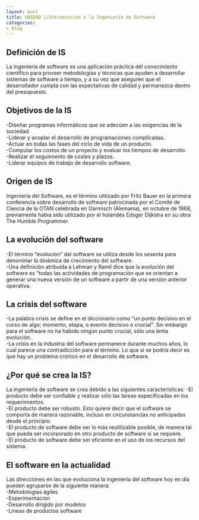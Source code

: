 ```yaml
---
layout: post
title: UNIDAD 1/Introducción a la Ingeniería de Software
categories:
- blog
---
```


## Definición de IS
La ingeniería de software es una aplicación práctica del conocimiento científico para proveer metodologías y técnicas que ayuden a desarrollar sistemas de software a tiempo, y a su vez que aseguren que el desarrollador cumpla con las expectativas de calidad y permanezca dentro del presupuesto.

## Objetivos de la IS
-Diseñar programas informáticos que se adecúen a las exigencias de la sociedad. <br/>
-Liderar y acoplar el desarrollo de programaciones complicadas. <br/>
-Actuar en todas las fases del ciclo de vida de un producto. <br/>
-Computar los costos de un proyecto y evaluar los tiempos de desarrollo. <br/>
-Realizar el seguimiento de costes y plazos. <br/>
-Liderar equipos de trabajo de desarrollo software. <br/>

## Origen de IS
Ingeniería del Software, es el término utilizado por Fritz Bauer en la primera conferencia sobre desarrollo de software patrocinada por el Comité de Ciencia de la OTAN celebrada en Garmisch (Alemania), en octubre de 1968, previamente había sido utilizado por el holandés Edsger Dijkstra en su obra The Humble Programmer.

## La evolución del software
-El término “evolución” del software se utiliza desde los sesenta para denominar la dinámica de crecimiento del software. <br/>
-Una definición atribuida a Lehman y Ramil dice que la evolución del software es “todas las actividades de programación que se orientan a generar una nueva versión de un software a partir de una versión anterior operativa. 

## La crisis del software
-La palabra crisis se define en el diccionario como "un punto decisivo en el curso de algo; momento, etapa, o evento decisivo o crucial". Sin embargo para el software no ha habido ningún punto crucial, sólo una lenta evolución. <br/>
-La crisis en la industria del software permanece durante muchos años, lo cual parece una contradicción para el término. Lo que si se podría decir es que hay un problema crónico en el desarrollo de software.

## ¿Por qué se crea la IS?
La ingeniería de software se crea debido a las siguientes características:
-El producto debe ser confiable y realizar sólo las tareas especificadas en los requerimientos. <br/>
-El producto debe ser robusto. Esto quiere decir que el software se comporta de manera razonable, incluso en circunstancias no anticipadas desde el principio. <br/>
-El producto de software debe ser lo más reutilizable posible, de manera tal que pueda ser incorporado en otro producto de software si se requiere. <br/>
-El producto de software debe ser eficiente en el uso de los recursos del sistema.

## El software en la actualidad
Las direcciones en las que evoluciona la ingeniería del software hoy en día pueden agruparse de la siguiente manera: <br/>
-Metodologías ágiles <br/>
-Experimentación <br/>
-Desarrollo dirigido por modelos <br/>
-Líneas de productos software
